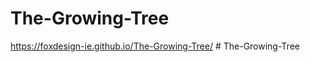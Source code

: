 # The-Growing-Tree
https://foxdesign-ie.github.io/The-Growing-Tree/
#   T h e - G r o w i n g - T r e e  
 